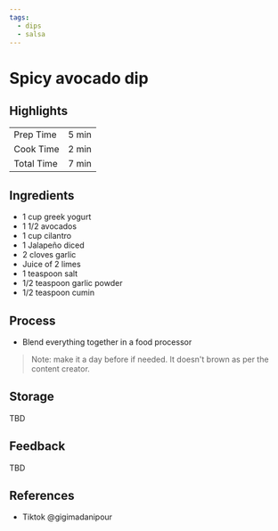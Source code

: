 ```yaml
---
tags:
  - dips
  - salsa
---
```


# Spicy avocado dip

## Highlights

| | |
|----|-----|
| Prep Time             | 5 min    |
| Cook Time             | 2 min    |
| Total Time            | 7 min    |

## Ingredients

* 1 cup greek yogurt
* 1 1/2 avocados
* 1 cup cilantro
* 1 Jalapeño diced
* 2 cloves garlic
* Juice of 2 limes
* 1 teaspoon salt
* 1/2 teaspoon garlic powder
* 1/2 teaspoon cumin

## Process

* Blend everything together in a food processor

> Note: make it a day before if needed. It doesn't brown as per the content creator.

## Storage

TBD

## Feedback

TBD

## References

* Tiktok @gigimadanipour
